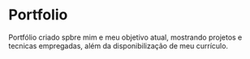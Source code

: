 # Portfolio
 Portfólio criado spbre mim e meu objetivo atual, mostrando projetos e tecnicas empregadas, além da disponibilização de meu currículo.
